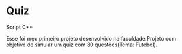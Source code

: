 # Quiz
Script C++


Esse foi meu primeiro projeto desenvolvido na faculdade:Projeto com objetivo de simular um quiz com 30 questões(Tema: Futebol). 
